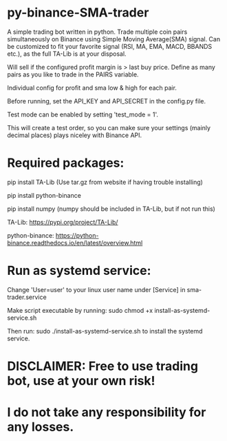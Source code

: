 # py-binance-SMA-trader

A simple trading bot written in python. Trade multiple coin pairs simultaneously on Binance using Simple Moving Average(SMA) signal.
Can be customized to fit your favorite signal (RSI, MA, EMA, MACD, BBANDS etc.), as the full TA-Lib is at your disposal.

Will sell if the configured profit margin is > last buy price.
Define as many pairs as you like to trade in the PAIRS variable.

Individual config for profit and sma low & high for each pair.

Before running, set the API_KEY and API_SECRET in the config.py file.

Test mode can be enabled by setting 'test_mode = 1'.

This will create a test order, so you can make sure your settings (mainly decimal places) plays niceley with Binance API.

# Required packages:

pip install TA-Lib (Use tar.gz from website if having trouble installing)

pip install python-binance

pip install numpy (numpy should be included in TA-Lib, but if not run this)

TA-Lib:
https://pypi.org/project/TA-Lib/

python-binance:
https://python-binance.readthedocs.io/en/latest/overview.html

# Run as systemd service:

Change 'User=user' to your linux user name under [Service] in sma-trader.service

Make script executable by running: sudo chmod +x install-as-systemd-service.sh

Then run: sudo ./install-as-systemd-service.sh to install the systemd service.

# DISCLAIMER: Free to use trading bot, use at your own risk!
# I do not take any responsibility for any losses.

